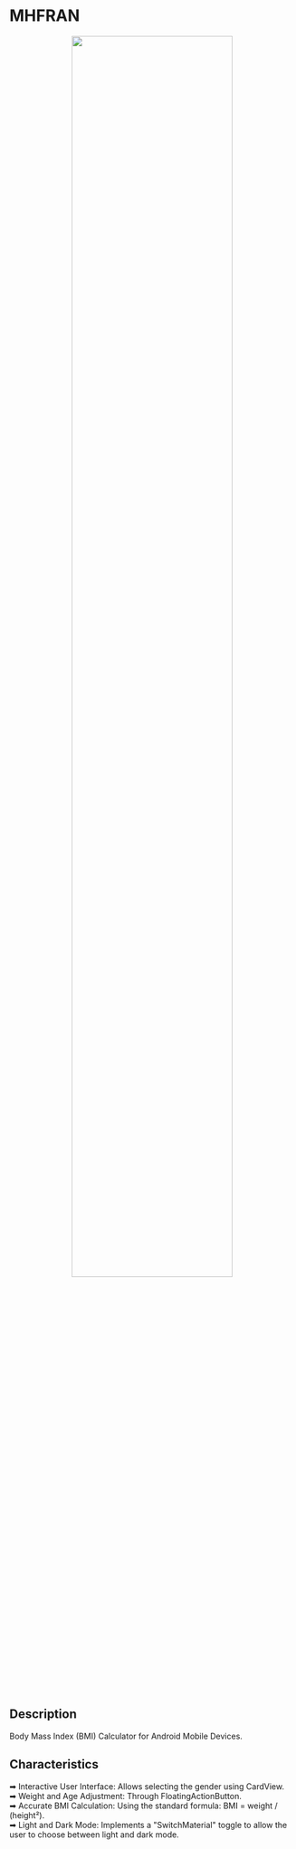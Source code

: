 # MHFRAN

<p align="center">
<img src="https://i.imgur.com/lo3Xe04.jpg" style="height: 75%; width:75%;"/></center></p>

## Description

Body Mass Index (BMI) Calculator for Android Mobile Devices.

## Characteristics

➡ Interactive User Interface: Allows selecting the gender using CardView. <br>
➡ Weight and Age Adjustment: Through FloatingActionButton. <br>
➡ Accurate BMI Calculation: Using the standard formula: BMI = weight / (height²). <br>
➡ Light and Dark Mode: Implements a "SwitchMaterial" toggle to allow the user to choose between light and dark mode. <br>
